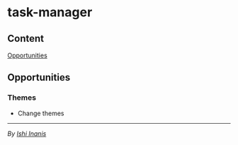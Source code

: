 # task-manager
## Content

[Opportunities](#opportunities)

## Opportunities <a name="opportunities"></a>

### Themes

* Change themes

---
_By [Ishi Inanis](https://twitter.com/Ishi_Inanis "Twitter")_
